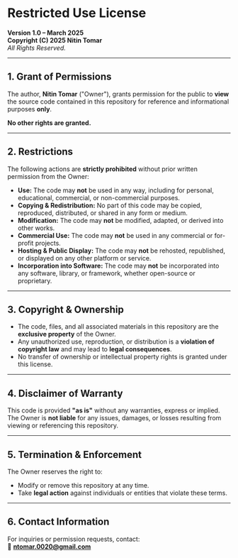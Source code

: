 # **Restricted Use License**
**Version 1.0 – March 2025**  
**Copyright (C) 2025 Nitin Tomar**  
_All Rights Reserved._

---

## **1. Grant of Permissions**
The author, **Nitin Tomar** ("Owner"), grants permission for the public to **view** the source code contained in this repository for reference and informational purposes **only**.

**No other rights are granted.**

---

## **2. Restrictions**
The following actions are **strictly prohibited** without prior written permission from the Owner:

- **Use:** The code may **not** be used in any way, including for personal, educational, commercial, or non-commercial purposes.  
- **Copying & Redistribution:** No part of this code may be copied, reproduced, distributed, or shared in any form or medium.  
- **Modification:** The code may **not** be modified, adapted, or derived into other works.  
- **Commercial Use:** The code may **not** be used in any commercial or for-profit projects.  
- **Hosting & Public Display:** The code may **not** be rehosted, republished, or displayed on any other platform or service.  
- **Incorporation into Software:** The code may **not** be incorporated into any software, library, or framework, whether open-source or proprietary.  

---

## **3. Copyright & Ownership**
- The code, files, and all associated materials in this repository are the **exclusive property** of the Owner.  
- Any unauthorized use, reproduction, or distribution is a **violation of copyright law** and may lead to **legal consequences**.  
- No transfer of ownership or intellectual property rights is granted under this license.  

---

## **4. Disclaimer of Warranty**
This code is provided **"as is"** without any warranties, express or implied.  
The Owner is **not liable** for any issues, damages, or losses resulting from viewing or referencing this repository.  

---

## **5. Termination & Enforcement**
The Owner reserves the right to:  
- Modify or remove this repository at any time.  
- Take **legal action** against individuals or entities that violate these terms.  

---

## **6. Contact Information**
For inquiries or permission requests, contact:  
📧 **ntomar.0020@gmail.com**
